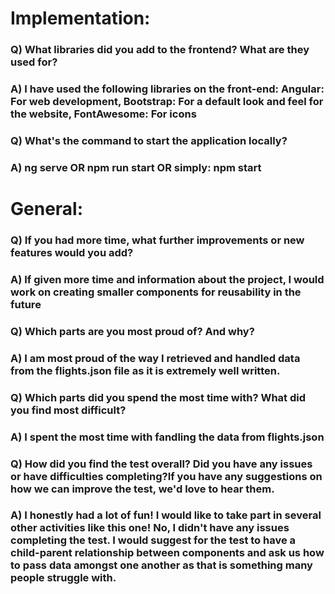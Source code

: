 # Implementation:

### Q) What libraries did you add to the frontend? What are they used for?
### A) I have used the following libraries on the front-end: Angular: For web development, Bootstrap: For a default look and feel for the website, FontAwesome: For icons

### Q) What's the command to start the application locally?
### A) ng serve OR npm run start OR simply: npm start

# General:

### Q) If you had more time, what further improvements or new features would you add?
### A) If given more time and information about the project, I would work on creating smaller components for reusability in the future

### Q) Which parts are you most proud of? And why?
### A) I am most proud of the way I retrieved and handled data from the flights.json file as it is extremely well written.

### Q) Which parts did you spend the most time with? What did you find most difficult?
### A) I spent the most time with fandling the data from flights.json

### Q) How did you find the test overall? Did you have any issues or have difficulties completing?If you have any suggestions on how we can improve the test, we'd love to hear them.
### A) I honestly had a lot of fun! I would like to take part in several other activities like this one! No, I didn't have any issues completing the test. I would suggest for the test to have a child-parent relationship between components and ask us how to pass data amongst one another as that is something many people struggle with.
